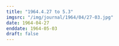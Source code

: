 ```yaml
---
title: "1964.4.27 to 5.3"
imgsrc: "/img/journal/1964/04/27-03.jpg"
date: 1964-04-27
enddate: 1964-05-03
draft: false
---
```


<!-- fix pre-formatted input -->
